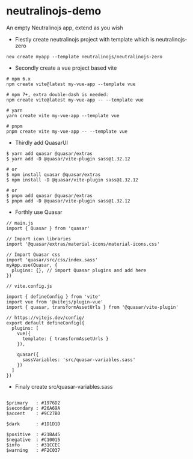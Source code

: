 # neutralinojs-demo
An empty Neutralinojs app, extend as you wish

- Fiestly create neutralinojs project with template which is neutralinojs-zero
```
neu create myapp --template neutralinojs/neutralinojs-zero
```

- Secondly create a vue project based vite

```
# npm 6.x
npm create vite@latest my-vue-app --template vue

# npm 7+, extra double-dash is needed:
npm create vite@latest my-vue-app -- --template vue

# yarn
yarn create vite my-vue-app --template vue

# pnpm
pnpm create vite my-vue-app -- --template vue
```

- Thirdly add QuasarUI
```
$ yarn add quasar @quasar/extras
$ yarn add -D @quasar/vite-plugin sass@1.32.12

# or
$ npm install quasar @quasar/extras
$ npm install -D @quasar/vite-plugin sass@1.32.12

# or
$ pnpm add quasar @quasar/extras
$ pnpm add -D @quasar/vite-plugin sass@1.32.12

```
- Forthly use Quasar 
```
// main.js
import { Quasar } from 'quasar'

// Import icon libraries
import '@quasar/extras/material-icons/material-icons.css'

// Import Quasar css
import 'quasar/src/css/index.sass'
myApp.use(Quasar, {
  plugins: {}, // import Quasar plugins and add here
})

```
```
// vite.config.js

import { defineConfig } from 'vite'
import vue from '@vitejs/plugin-vue'
import { quasar, transformAssetUrls } from '@quasar/vite-plugin'

// https://vitejs.dev/config/
export default defineConfig({
  plugins: [
    vue({
      template: { transformAssetUrls }
    }),

    quasar({
      sassVariables: 'src/quasar-variables.sass'
    })
  ]
})
```
- Finaly create src/quasar-variables.sass
```

$primary   : #1976D2
$secondary : #26A69A
$accent    : #9C27B0

$dark      : #1D1D1D

$positive  : #21BA45
$negative  : #C10015
$info      : #31CCEC
$warning   : #F2C037
```
